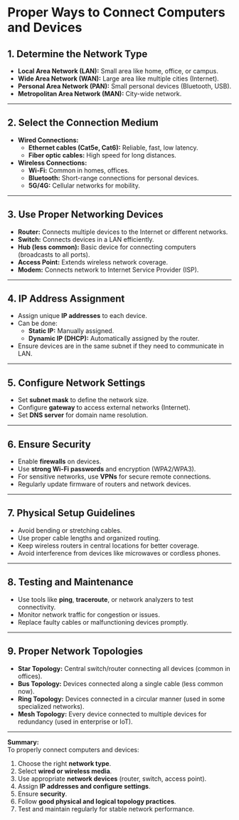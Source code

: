 # Proper Ways to Connect Computers and Devices

## 1. **Determine the Network Type**
- **Local Area Network (LAN):** Small area like home, office, or campus.
- **Wide Area Network (WAN):** Large area like multiple cities (Internet).
- **Personal Area Network (PAN):** Small personal devices (Bluetooth, USB).
- **Metropolitan Area Network (MAN):** City-wide network.

---

## 2. **Select the Connection Medium**
- **Wired Connections:**
  - **Ethernet cables (Cat5e, Cat6):** Reliable, fast, low latency.
  - **Fiber optic cables:** High speed for long distances.
- **Wireless Connections:**
  - **Wi-Fi:** Common in homes, offices.
  - **Bluetooth:** Short-range connections for personal devices.
  - **5G/4G:** Cellular networks for mobility.

---

## 3. **Use Proper Networking Devices**
- **Router:** Connects multiple devices to the Internet or different networks.
- **Switch:** Connects devices in a LAN efficiently.
- **Hub (less common):** Basic device for connecting computers (broadcasts to all ports).
- **Access Point:** Extends wireless network coverage.
- **Modem:** Connects network to Internet Service Provider (ISP).

---

## 4. **IP Address Assignment**
- Assign unique **IP addresses** to each device.
- Can be done:
  - **Static IP:** Manually assigned.
  - **Dynamic IP (DHCP):** Automatically assigned by the router.
- Ensure devices are in the same subnet if they need to communicate in LAN.

---

## 5. **Configure Network Settings**
- Set **subnet mask** to define the network size.
- Configure **gateway** to access external networks (Internet).
- Set **DNS server** for domain name resolution.

---

## 6. **Ensure Security**
- Enable **firewalls** on devices.
- Use **strong Wi-Fi passwords** and encryption (WPA2/WPA3).
- For sensitive networks, use **VPNs** for secure remote connections.
- Regularly update firmware of routers and network devices.

---

## 7. **Physical Setup Guidelines**
- Avoid bending or stretching cables.
- Use proper cable lengths and organized routing.
- Keep wireless routers in central locations for better coverage.
- Avoid interference from devices like microwaves or cordless phones.

---

## 8. **Testing and Maintenance**
- Use tools like **ping**, **traceroute**, or network analyzers to test connectivity.
- Monitor network traffic for congestion or issues.
- Replace faulty cables or malfunctioning devices promptly.

---

## 9. **Proper Network Topologies**
- **Star Topology:** Central switch/router connecting all devices (common in offices).
- **Bus Topology:** Devices connected along a single cable (less common now).
- **Ring Topology:** Devices connected in a circular manner (used in some specialized networks).
- **Mesh Topology:** Every device connected to multiple devices for redundancy (used in enterprise or IoT).

---

**Summary:**  
To properly connect computers and devices:
1. Choose the right **network type**.
2. Select **wired or wireless media**.
3. Use appropriate **network devices** (router, switch, access point).
4. Assign **IP addresses and configure settings**.
5. Ensure **security**.
6. Follow **good physical and logical topology practices**.
7. Test and maintain regularly for stable network performance.
